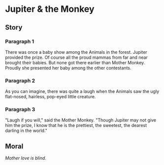 
# Jupiter & the Monkey

## Story


### Paragraph 1

There was once a baby show among the Animals in the forest. Jupiter provided the prize. Of course all the proud mammas from far and near brought their babies. But none got there earlier than Mother Monkey. Proudly she presented her baby among the other contestants.



### Paragraph 2

As you can imagine, there was quite a laugh when the Animals saw the ugly flat-nosed, hairless, pop-eyed little creature.



### Paragraph 3

"Laugh if you will," said the Mother Monkey. "Though Jupiter may not give him the prize, I know that he is the prettiest, the sweetest, the dearest darling in the world."



## Moral

_Mother love is blind._

